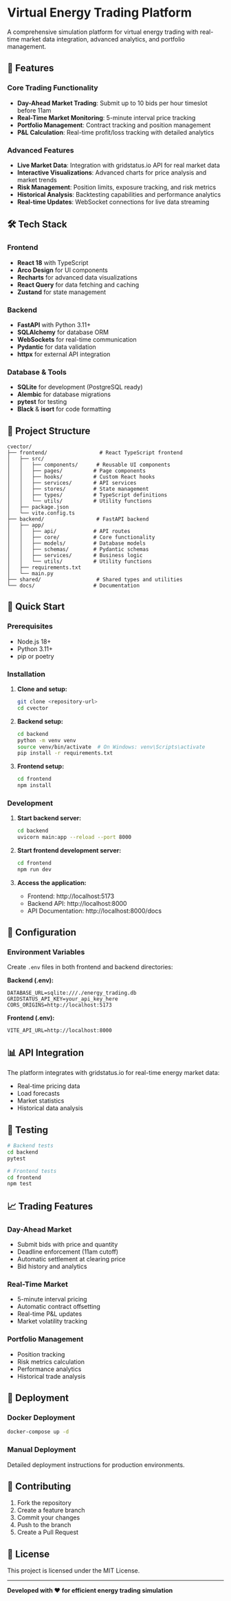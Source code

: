 # Virtual Energy Trading Platform

A comprehensive simulation platform for virtual energy trading with real-time market data integration, advanced analytics, and portfolio management.

## 🚀 Features

### Core Trading Functionality
- **Day-Ahead Market Trading**: Submit up to 10 bids per hour timeslot before 11am
- **Real-Time Market Monitoring**: 5-minute interval price tracking
- **Portfolio Management**: Contract tracking and position management
- **P&L Calculation**: Real-time profit/loss tracking with detailed analytics

### Advanced Features
- **Live Market Data**: Integration with gridstatus.io API for real market data
- **Interactive Visualizations**: Advanced charts for price analysis and market trends
- **Risk Management**: Position limits, exposure tracking, and risk metrics
- **Historical Analysis**: Backtesting capabilities and performance analytics
- **Real-time Updates**: WebSocket connections for live data streaming

## 🛠 Tech Stack

### Frontend
- **React 18** with TypeScript
- **Arco Design** for UI components
- **Recharts** for advanced data visualizations
- **React Query** for data fetching and caching
- **Zustand** for state management

### Backend
- **FastAPI** with Python 3.11+
- **SQLAlchemy** for database ORM
- **WebSockets** for real-time communication
- **Pydantic** for data validation
- **httpx** for external API integration

### Database & Tools
- **SQLite** for development (PostgreSQL ready)
- **Alembic** for database migrations
- **pytest** for testing
- **Black** & **isort** for code formatting

## 📁 Project Structure

```
cvector/
├── frontend/                 # React TypeScript frontend
│   ├── src/
│   │   ├── components/      # Reusable UI components
│   │   ├── pages/          # Page components
│   │   ├── hooks/          # Custom React hooks
│   │   ├── services/       # API services
│   │   ├── stores/         # State management
│   │   ├── types/          # TypeScript definitions
│   │   └── utils/          # Utility functions
│   ├── package.json
│   └── vite.config.ts
├── backend/                 # FastAPI backend
│   ├── app/
│   │   ├── api/            # API routes
│   │   ├── core/           # Core functionality
│   │   ├── models/         # Database models
│   │   ├── schemas/        # Pydantic schemas
│   │   ├── services/       # Business logic
│   │   └── utils/          # Utility functions
│   ├── requirements.txt
│   └── main.py
├── shared/                  # Shared types and utilities
└── docs/                   # Documentation
```

## 🚀 Quick Start

### Prerequisites
- Node.js 18+
- Python 3.11+
- pip or poetry

### Installation

1. **Clone and setup:**
   ```bash
   git clone <repository-url>
   cd cvector
   ```

2. **Backend setup:**
   ```bash
   cd backend
   python -m venv venv
   source venv/bin/activate  # On Windows: venv\Scripts\activate
   pip install -r requirements.txt
   ```

3. **Frontend setup:**
   ```bash
   cd frontend
   npm install
   ```

### Development

1. **Start backend server:**
   ```bash
   cd backend
   uvicorn main:app --reload --port 8000
   ```

2. **Start frontend development server:**
   ```bash
   cd frontend
   npm run dev
   ```

3. **Access the application:**
   - Frontend: http://localhost:5173
   - Backend API: http://localhost:8000
   - API Documentation: http://localhost:8000/docs

## 🔧 Configuration

### Environment Variables

Create `.env` files in both frontend and backend directories:

**Backend (.env):**
```
DATABASE_URL=sqlite:///./energy_trading.db
GRIDSTATUS_API_KEY=your_api_key_here
CORS_ORIGINS=http://localhost:5173
```

**Frontend (.env):**
```
VITE_API_URL=http://localhost:8000
```

## 📊 API Integration

The platform integrates with gridstatus.io for real-time energy market data:
- Real-time pricing data
- Load forecasts
- Market statistics
- Historical data analysis

## 🧪 Testing

```bash
# Backend tests
cd backend
pytest

# Frontend tests
cd frontend
npm test
```

## 📈 Trading Features

### Day-Ahead Market
- Submit bids with price and quantity
- Deadline enforcement (11am cutoff)
- Automatic settlement at clearing price
- Bid history and analytics

### Real-Time Market
- 5-minute interval pricing
- Automatic contract offsetting
- Real-time P&L updates
- Market volatility tracking

### Portfolio Management
- Position tracking
- Risk metrics calculation
- Performance analytics
- Historical trade analysis

## 🚀 Deployment

### Docker Deployment
```bash
docker-compose up -d
```

### Manual Deployment
Detailed deployment instructions for production environments.

## 🤝 Contributing

1. Fork the repository
2. Create a feature branch
3. Commit your changes
4. Push to the branch
5. Create a Pull Request

## 📄 License

This project is licensed under the MIT License.

---

**Developed with ❤️ for efficient energy trading simulation**
